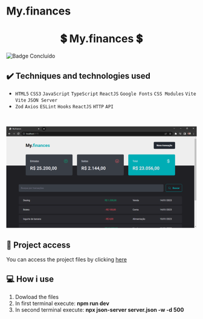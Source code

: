 # My.finances
 
 <h1 align="center">💲 My.finances 💲</h1>
 
 ![Badge Concluído](https://camo.githubusercontent.com/459f141bd5e24c179a0e2dd49691e290ed5c5d4b4cb97767daee7cfaf6e31121/687474703a2f2f696d672e736869656c64732e696f2f7374617469632f76313f6c6162656c3d535441545553266d6573736167653d434f4e434c5549444f26636f6c6f723d475245454e267374796c653d666f722d7468652d6261646765)
 
 ## ✔️ Techniques and technologies used

- ``HTML5`` ``CSS3`` ``JavaScript`` ``TypeScript`` ``ReactJS`` ``Google Fonts`` ``CSS Modules`` ``Vite`` ``Vite`` ``JSON Server``
- ``Zod`` ``Axios`` ``ESLint`` ``Hooks`` ``ReactJS`` ``HTTP`` ``API``


<br>

<p align="center">
 <img src="images/my.finances.png" width="550" alt="Image project">
</p>

## 📁 Project access
You can access the project files by clicking [here](https://github.com/Coastony/my_finances)

## 💻 How i use

<ol>
 <li>Dowload the files</li>
 <li>In first terminal execute: <strong>npm run dev</strong></li>
 <li>In second terminal execute: <strong>npx json-server server.json -w -d 500</strong></li>
</ol>
